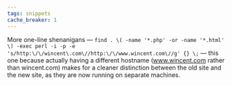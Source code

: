 ```yaml
---
tags: snippets
cache_breaker: 1
---
```


More one-line shenanigans — `find . \( -name '*.php' -or -name '*.html' \) -exec perl -i -p -e 's/http:\/\/wincent\.com\//http:\/\/www.wincent.com\//g' {} \;` — this one because actually having a different hostname (www.wincent.com rather than wincent.com) makes for a cleaner distinction between the old site and the new site, as they are now running on separate machines.
